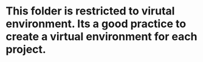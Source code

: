 # This folder is restricted to virutal environment. Its a good practice to create a virtual environment for each project. 